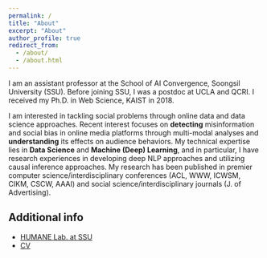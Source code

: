 ```yaml
---
permalink: /
title: "About"
excerpt: "About"
author_profile: true
redirect_from:
  - /about/
  - /about.html
---
```


I am an assistant professor at the School of AI Convergence, Soongsil University (SSU). Before joining SSU, I was a postdoc at UCLA and QCRI. I received my Ph.D. in Web Science, KAIST in 2018.

I am interested in tackling social problems through online data and data science approaches. Recent interest focuses on **detecting** misinformation and social bias in online media platforms through multi-modal analyses and **understanding** its effects on audience behaviors. My technical expertise lies in **Data Science** and **Machine (Deep) Learning**, and in particular, I have research experiences in developing deep NLP approaches and utilizing causal inference approaches. My research has been published in premier computer science/interdisciplinary conferences (ACL, WWW, ICWSM, CIKM, CSCW, AAAI) and social science/interdisciplinary journals (J. of Advertising). 

## Additional info

- [HUMANE Lab. at SSU](https://ssu-humane.github.io)
- [CV](/files/Kunwoo_CV.pdf)



<!--- 
# News

{% for post in site.news reversed %}
  {% include archive-single-news.html %}
{% endfor %}
-->
